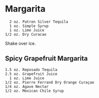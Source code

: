 # Margarita
      2 oz. Patron Silver Tequila
      1 oz. Simple Syrup
      1 oz. Lime Juice
    1/2 oz. Dry Curacao
  
  Shake over ice.

## Spicy Grapefruit Margarita
    1.5 oz. Reposado Tequila
    2.5 oz. Grapefruit Juice
      1 oz. Lime Juice
    1/2 oz. Pierre Ferrand Dry Orange Curaçao
    1/4 oz. Agave Nectar
    1/2 oz. Mexican Chile Syrup
